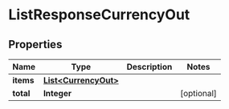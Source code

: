 

# ListResponseCurrencyOut


## Properties

Name | Type | Description | Notes
------------ | ------------- | ------------- | -------------
**items** | [**List&lt;CurrencyOut&gt;**](CurrencyOut.md) |  | 
**total** | **Integer** |  |  [optional]



